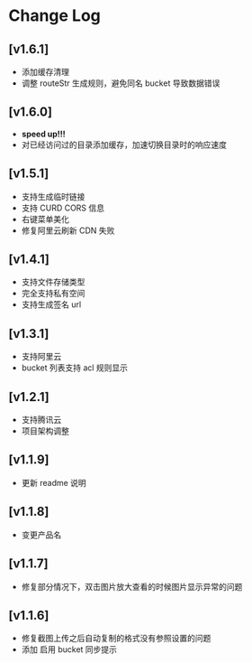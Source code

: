# Change Log

## [v1.6.1]

- 添加缓存清理
- 调整 routeStr 生成规则，避免同名 bucket 导致数据错误

## [v1.6.0]

- **speed up!!!**
- 对已经访问过的目录添加缓存，加速切换目录时的响应速度

## [v1.5.1]

- 支持生成临时链接
- 支持 CURD CORS 信息
- 右键菜单美化
- 修复阿里云刷新 CDN 失败

## [v1.4.1]

- 支持文件存储类型
- 完全支持私有空间
- 支持生成签名 url

## [v1.3.1]

- 支持阿里云
- bucket 列表支持 acl 规则显示

## [v1.2.1]

- 支持腾讯云
- 项目架构调整

## [v1.1.9]

- 更新 readme 说明

## [v1.1.8]

- 变更产品名

## [v1.1.7]

- 修复部分情况下，双击图片放大查看的时候图片显示异常的问题

## [v1.1.6]

- 修复截图上传之后自动复制的格式没有参照设置的问题
- 添加 启用 bucket 同步提示
